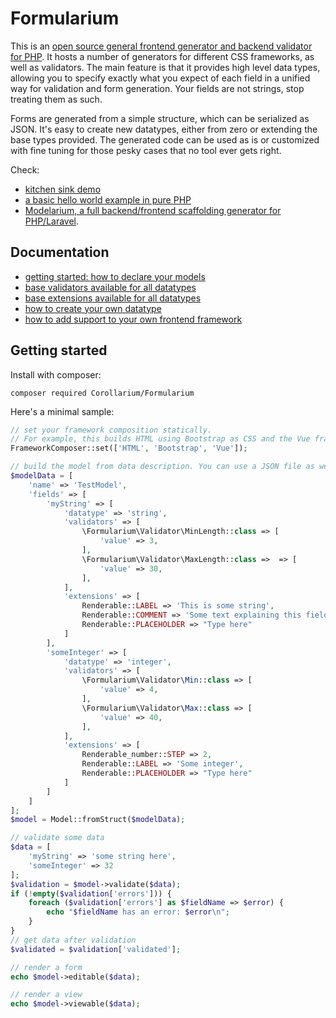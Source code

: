 # Formularium

This is an [open source general frontend generator and backend validator for PHP](https://github.com/Corollarium/Formularium/). It hosts a number of generators for different CSS frameworks, as well as validators. The main feature is that it provides high level data types, allowing you to specify exactly what you expect of each field in a unified way for validation and form generation. Your fields are not strings, stop treating them as such.

Forms are generated from a simple structure, which can be serialized as JSON. It's easy to create new datatypes, either from zero or extending the base types provided. The generated code can be used as is or customized with fine tuning for those pesky cases that no tool ever gets right.

Check:

- [kitchen sink demo](https://corollarium.github.io/Formularium/kitchensink)
- [a basic hello world example in pure PHP](https://github.com/Corollarium/Formularium-example)
- [Modelarium, a full backend/frontend scaffolding generator for PHP/Laravel](https://github.com/Corollarium/modelarium/).

## Documentation

- [getting started: how to declare your models](model.md)
- [base validators available for all datatypes](basevalidator.md)
- [base extensions available for all datatypes](baseextension.md)
- [how to create your own datatype](datatype.md)
- [how to add support to your own frontend framework](frontend.md)

## Getting started

Install with composer:

```
composer required Corollarium/Formularium
```

Here's a minimal sample:

```php
// set your framework composition statically.
// For example, this builds HTML using Bootstrap as CSS and the Vue framework.
FrameworkComposer::set(['HTML', 'Bootstrap', 'Vue']);

// build the model from data description. You can use a JSON file as well.
$modelData = [
    'name' => 'TestModel',
    'fields' => [
        'myString' => [
            'datatype' => 'string',
            'validators' => [
                \Formularium\Validator\MinLength::class => [
                    'value' => 3,
                ],
                \Formularium\Validator\MaxLength::class =>  => [
                    'value' => 30,
                ],
            ],
            'extensions' => [
                Renderable::LABEL => 'This is some string',
                Renderable::COMMENT => 'Some text explaining this field',
                Renderable::PLACEHOLDER => "Type here"
            ]
        ],
        'someInteger' => [
            'datatype' => 'integer',
            'validators' => [
                \Formularium\Validator\Min::class => [
                    'value' => 4,
                ],
                \Formularium\Validator\Max::class => [
                    'value' => 40,
                ],
            ],
            'extensions' => [
                Renderable_number::STEP => 2,
                Renderable::LABEL => 'Some integer',
                Renderable::PLACEHOLDER => "Type here"
            ]
        ]
    ]
];
$model = Model::fromStruct($modelData);

// validate some data
$data = [
    'myString' => 'some string here',
    'someInteger' => 32
];
$validation = $model->validate($data);
if (!empty($validation['errors'])) {
    foreach ($validation['errors'] as $fieldName => $error) {
        echo "$fieldName has an error: $error\n";
    }
}
// get data after validation
$validated = $validation['validated'];

// render a form
echo $model->editable($data);

// render a view
echo $model->viewable($data);
```
